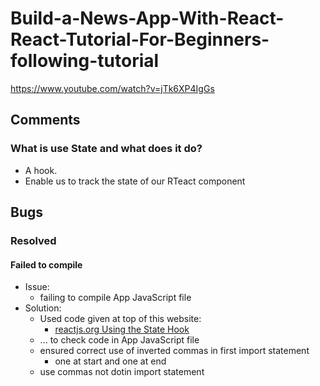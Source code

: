 # Build-a-News-App-With-React-React-Tutorial-For-Beginners-following-tutorial
https://www.youtube.com/watch?v=jTk6XP4IgGs


## Comments
### What is use State and what does it do?
- A hook.
- Enable us to track the state of our RTeact component

## Bugs
### Resolved
#### Failed to compile
- Issue:
    - failing to compile App JavaScript file
- Solution:
    - Used code given at top of this website:
        - [reactjs.org Using the State Hook](https://reactjs.org/docs/hooks-state.html)
    - ... to check code in App JavaScript file
    - ensured correct use of inverted commas in first import statement
        - one at start and one at end
    - use commas not dotin import statement